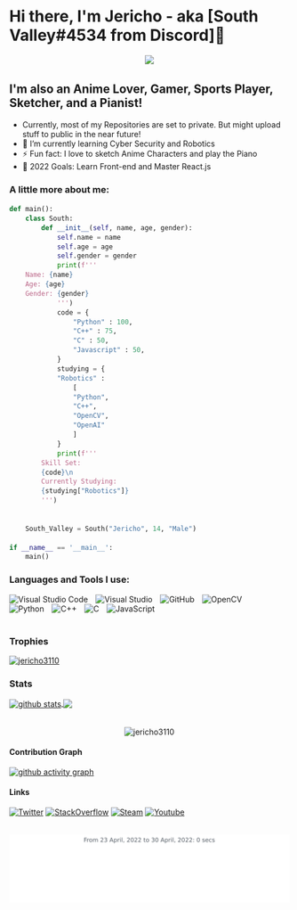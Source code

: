 # Hi there, I'm Jericho - aka [South Valley#4534 from Discord]👋 

<p align="center">
  <a align="center" href="https://github.com/DenverCoder1/readme-typing-svg"><img src="https://readme-typing-svg.herokuapp.com?&font=IBM+Plex+Sans&color=F72EE2&size=25&lines=Welcome+to+my+GitHub+Profile!;I'm+a+Python+Developer...;I'm+an+AI+Developer...;And+I'm+a+Hacker!;" /></a>
</p>

## I'm also an Anime Lover, Gamer, Sports Player, Sketcher, and a Pianist!

- Currently, most of my Repositories are set to private. But might upload stuff to public in the near future!
- 🌱 I’m currently learning Cyber Security and Robotics
- ⚡ Fun fact: I love to sketch Anime Characters and play the Piano
- 🥅 2022 Goals: Learn Front-end and Master React.js

### A little more about me:
```py
def main():
    class South:
        def __init__(self, name, age, gender):
            self.name = name
            self.age = age
            self.gender = gender        
            print(f'''
    Name: {name}
    Age: {age}
    Gender: {gender}            
            ''')
            code = {
                "Python" : 100,
                "C++" : 75,
                "C" : 50,
                "Javascript" : 50,
            }
            studying = {
            "Robotics" : 
                [
                "Python",
                "C++",
                "OpenCV",
                "OpenAI"
                ]
            }
            print(f'''
        Skill Set:
        {code}\n
        Currently Studying:
        {studying["Robotics"]}
        ''')
        

    South_Valley = South("Jericho", 14, "Male")

if __name__ == '__main__':
    main()
```

### Languages and Tools I use:

<span>
  <img alt="Visual Studio Code" width = "10%" src="https://cdn.jsdelivr.net/gh/devicons/devicon/icons/vscode/vscode-original.svg" style="padding-right:10px;"/>

  <img alt="Visual Studio" width = "10%" src="https://cdn.jsdelivr.net/gh/devicons/devicon/icons/visualstudio/visualstudio-plain.svg" style="padding-right:10px;"/>

  <img alt="GitHub" width = "10%" src="https://cdn.jsdelivr.net/gh/devicons/devicon/icons/github/github-original-wordmark.svg" style="padding-right:10px;" />

  <img alt="OpenCV" width = "10%" src="https://cdn.jsdelivr.net/gh/devicons/devicon/icons/opencv/opencv-original-wordmark.svg" style="padding-right:10px;" />

  <img alt="Python" width = "10%" src="https://cdn.jsdelivr.net/gh/devicons/devicon/icons/python/python-original.svg" style="padding-right:10px;"/>

  <img alt="C++" width = "10%" src="https://cdn.jsdelivr.net/gh/devicons/devicon/icons/cplusplus/cplusplus-original.svg" style="padding-right:10px;" />

  <img alt="C" width = "10%" src="https://cdn.jsdelivr.net/gh/devicons/devicon/icons/c/c-original.svg" style="padding-right:10px;"/>

  <img alt="JavaScript" width = "10%" src="https://cdn.jsdelivr.net/gh/devicons/devicon/icons/javascript/javascript-original.svg" style="padding-right:10px;"/>
</span>
<br><br>

### Trophies
<p align="left"> <a href="https://github.com/ryo-ma/github-profile-trophy"><img src="https://github-profile-trophy.vercel.app/?username=jericho3110&row=3&column=7&theme=onedark&column=8&no-frame=false&no-bg=false" alt="jericho3110"></a>
</p>

### Stats
<a href="https://github.com/anuraghazra/github-readme-stats">
  <img align="center" src="https://github-readme-stats.vercel.app/api?username=jericho3110&count_private=true&show_icons=true&theme=onedark" alt="github stats" />
</a>
<a href="https://github.com/anuraghazra/github-readme-stats">
  <img align="center" src="https://github-readme-stats.vercel.app/api/top-langs/?username=jericho3110&count_private=true&langs_count=3&theme=onedark" />
</a>
<br><br>
<p align="center">
  <img align="center" height="150em" src="https://github-readme-streak-stats.herokuapp.com/?user=jericho3110&theme=onedarkr" alt="jericho3110" />
</p>

#### Contribution Graph
[![github activity graph](https://activity-graph.herokuapp.com/graph?username=jericho3110&theme=react-dark)](https://github.com/MrBlueBird2/github-readme-activity-graph)

#### Links
[<img src='https://cdn.jsdelivr.net/npm/simple-icons@3.0.1/icons/twitter.svg' alt="Twitter" height='40'>](https://twitter.com/Kamakiri_South)
[<img src='https://cdn.jsdelivr.net/npm/simple-icons@3.0.1/icons/stackoverflow.svg' alt="StackOverflow" height='40'>](https://stackoverflow.com/users/17341239/kamakiri)
[<img src='https://cdn.jsdelivr.net/npm/simple-icons@3.0.1/icons/steam.svg' alt="Steam" height='40'>](https://steamcommunity.com/profiles/76561199242693046)
[<img src='https://cdn.jsdelivr.net/npm/simple-icons@3.0.1/icons/youtube.svg' alt="Youtube" height='40'>](https://www.youtube.com/channel/UCi99lOsjYkYRnbObbZPwWgQ)

<br>
<img src="https://github.com/jericho3110/jericho3110/blob/main/images/stat.svg" alt="Wakatime Stats"/>
<br>
